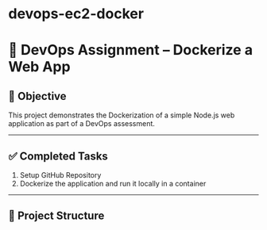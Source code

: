 # devops-ec2-docker



# 🚀 DevOps Assignment – Dockerize a Web App

## 📌 Objective

This project demonstrates the Dockerization of a simple Node.js web application as part of a DevOps assessment.

---

## ✅ Completed Tasks

1. Setup GitHub Repository
2. Dockerize the application and run it locally in a container

---

## 📂 Project Structure

